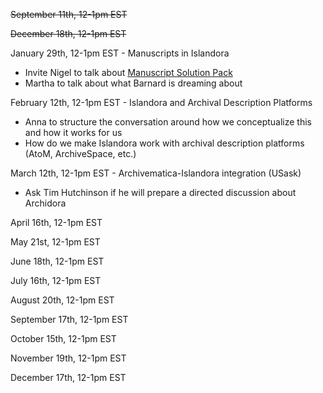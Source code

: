 ~~September 11th, 12-1pm EST~~

~~December 18th, 12-1pm EST~~

January 29th, 12-1pm EST - Manuscripts in Islandora
- Invite Nigel to talk about [Manuscript Solution Pack](https://github.com/discoverygarden/islandora_solution_pack_manuscript)
- Martha to talk about what Barnard is dreaming about

February 12th, 12-1pm EST - Islandora and Archival Description Platforms
- Anna to structure the conversation around how we conceptualize this and how it works for us
- How do we make Islandora work with archival description platforms (AtoM, ArchiveSpace, etc.)

March 12th, 12-1pm EST - Archivematica-Islandora integration (USask)
- Ask Tim Hutchinson if he will prepare a directed discussion about Archidora

April 16th, 12-1pm EST

May 21st, 12-1pm EST

June 18th, 12-1pm EST

July 16th, 12-1pm EST

August 20th, 12-1pm EST

September 17th, 12-1pm EST

October 15th, 12-1pm EST

November 19th, 12-1pm EST

December 17th, 12-1pm EST
